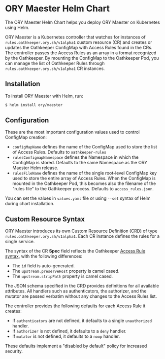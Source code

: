 # ORY Maester Helm Chart

The ORY Maester Helm Chart helps you deploy ORY Maester on Kubernetes using Helm.

ORY Maester is a Kubernetes controller that watches for instances of `rules.oathkeeper.ory.sh/v1alpha1` custom resource (CR) and creates or updates the Oathkeeper ConfigMap with Access Rules found in the CRs. The controller passes the Access Rules as an array in a format recognized by the Oathkeeper.
By mounting the ConfigMap to the Oathkeeper Pod, you can manage the list of Oathkeeper Rules through `rules.oathkeeper.ory.sh/v1alpha1` CR instances. 


## Installation

To install ORY Maester with Helm, run: 

```bash
$ helm install ory/maester
```

## Configuration

These are the most important configuration values used to control ConfigMap creation:

- `configMapName` defines the name of the ConfigMap used to store the list of Access Rules. Defaults to `oathkeeper-rules`
- `rulesConfigmapNamespace` defines the Namespace in which the ConfigMap is stored. Defaults to the same Namespace as the ORY Maester Helm release.
- `rulesFileName` defines the name of the single root-level ConfigMap key used to store the entire array of Access Rules. When the ConfigMap is mounted in the Oathkeeper Pod, this becomes also the filename of the "rules file" to the Oathkeeper process. Defaults to `access_rules.json`.

You can set the values in `values.yaml` file or using `--set` syntax of Helm during chart installation.

## Custom Resource Syntax

ORY Maester introduces its own Custom Resource Definition (CRD) of type `rules.oathkeeper.ory.sh/v1alpha1`.
Each CR instance defines the rules for a single service.

The syntax of the CR **Spec** field reflects the Oathkeeper [Access Rule syntax](https://www.ory.sh/docs/next/oathkeeper/api-access-rules), with the following differences:
- The `id` field is auto-generated.
- The `upstream.preserveHost` property is camel cased.
- The `upstream.stripPath` property is camel cased.

The JSON schema specified in the CRD provides definitions for all available attributes.
All handlers such as authenticators, the authorizer, and the mutator are passed verbatim without any changes to the Access Rules list.

The controller provides the following defaults for each Access Rule it creates:
- If `authenticators` are not defined, it defaults to a single `unauthorized` handler.
- If `authorizer` is not defined, it defaults to a `deny` handler.
- If `mutator` is not defined, it defaults to a `noop` handler.

These defaults implement a "disabled by default" policy for increased security.
